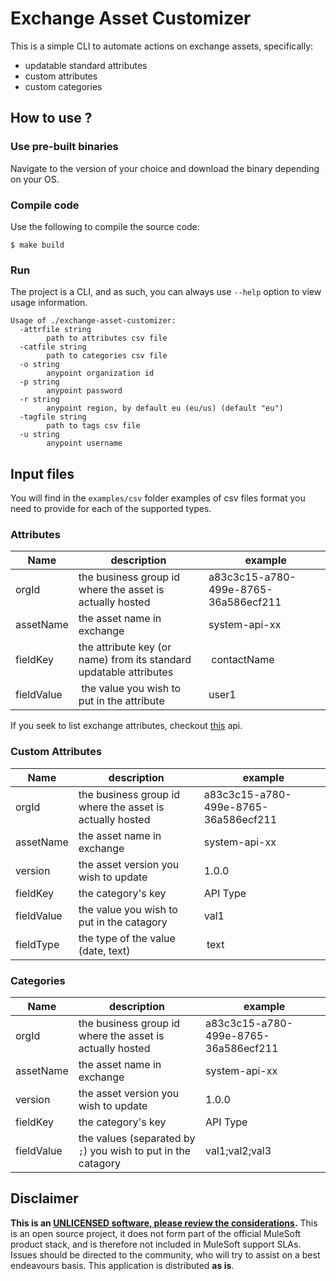 # Exchange Asset Customizer

This is a simple CLI to automate actions on exchange assets, specifically: 
  * updatable standard attributes
  * custom attributes
  * custom categories


## How to use ? 

### Use pre-built binaries 
Navigate to the version of your choice and download the binary depending on your OS.

### Compile code
Use the following to compile the source code: 
```
$ make build
```
### Run

The project is a CLI, and as such, you can always use `--help` option to view usage information. 

```
Usage of ./exchange-asset-customizer:
  -attrfile string
        path to attributes csv file
  -catfile string
        path to categories csv file
  -o string
        anypoint organization id
  -p string
        anypoint password
  -r string
        anypoint region, by default eu (eu/us) (default "eu")
  -tagfile string
        path to tags csv file
  -u string
        anypoint username
```

## Input files
You will find in the `examples/csv` folder examples of csv files format you need to provide for each of the supported types. 

### Attributes

| Name | description | example |
|------|-------------|---------|
|orgId | the business group id where the asset is actually hosted | a83c3c15-a780-499e-8765-36a586ecf211 |
|assetName | the asset name in exchange | system-api-xx |
|fieldKey | the attribute key (or name) from its standard updatable attributes | contactName |
|fieldValue | the value you wish to put in the attribute | user1 |

If you seek to list exchange attributes, checkout [this](https://anypoint.mulesoft.com/exchange/portals/anypoint-platform/f1e97bc6-315a-4490-82a7-23abe036327a.anypoint-platform/exchange-experience-api/minor/2.1/console/method/%231900/) api.

### Custom Attributes

| Name | description | example |
|------|-------------|---------|
|orgId | the business group id where the asset is actually hosted | a83c3c15-a780-499e-8765-36a586ecf211 |
|assetName | the asset name in exchange | system-api-xx |
|version   | the asset version you wish to update | 1.0.0 |
|fieldKey   | the category's key | API Type |
|fieldValue | the value you wish to put in the catagory | val1 |
|fieldType  | the type of the value (date, text) | text |

### Categories

| Name | description | example |
|------|-------------|---------|
|orgId | the business group id where the asset is actually hosted | a83c3c15-a780-499e-8765-36a586ecf211 |
|assetName | the asset name in exchange | system-api-xx |
|version   | the asset version you wish to update | 1.0.0 |
|fieldKey   | the category's key | API Type |
|fieldValue | the values (separated by `;`) you wish to put in the catagory | val1;val2;val3 |

## Disclaimer 
**This is an [UNLICENSED software, please review the considerations](UNLICENSE.md).** 
This is an open source project, it does not form part of the official MuleSoft product stack, and is therefore not included in MuleSoft support SLAs. Issues should be directed to the community, who will try to assist on a best endeavours basis. This application is distributed **as is**. 

